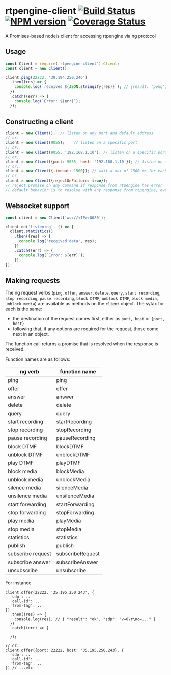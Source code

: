 # rtpengine-client [![Build Status](https://travis-ci.org/davehorton/rtpengine-client.svg?branch=master)](http://travis-ci.org/davehorton/rtpengine-client) [![NPM version](https://badge.fury.io/js/rtpengine-client.svg)](http://badge.fury.io/js/rtpengine-client) [![Coverage Status](https://coveralls.io/repos/github/davehorton/rtpengine-client/badge.svg?branch=master)](https://coveralls.io/github/davehorton/rtpengine-client?branch=master)

A Promises-based nodejs client for accessing rtpengine via ng protocol

## Usage

```js
const Client = require('rtpengine-client').Client;
const client = new Client();

client.ping(22222, '39.194.250.246')
  .then((res) => {
    console.log(`received ${JSON.stringify(res)}`); // {result: 'pong'}
  })
  .catch((err) => {
    console.log(`Error: ${err}`);
  });
```

## Constructing a client
```js
client = new Client();  // listen on any port and default address
// or..
client = new Client(9055);    // listen on a specific port
// or..
client = new Client(9055, '192.168.1.10'); // listen on a specific port and address
// or..
client = new Client({port: 9055, host: '192.168.1.10'}); // listen on a specific port and address
// or..
client = new Client({timeout: 1500}); // wait a max of 1500 ms for each command reply, throw error on timeout
// or..
client = new Client({rejectOnFailure: true});
// reject promise on any command if response from rtpengine has error
// default behavior is to resolve with any response from rtpengine, even errors
```

## Websocket support

```js
const client = new Client('ws://<IP>:8080');

client.on('listening', () => {
  client.statistics()
    .then((res) => {
      console.log('received data', res);
    })
    .catch((err) => {
      console.log(`Error: ${err}`);
    });
});
```

## Making requests
The ng request verbs (`ping`, `offer`, `answer`, `delete`, `query`, `start recording`, `stop recording`,
`pause recording`, `block DTMF`, `unblock DTMF`, `block media`, `unblock media`)
are available as methods on the `client` object.  The sytax for each is the same:
+ the destination of the request comes first, either as `port, host` or `{port, host}`
+ following that, if any options are required for the request, those come next in an object.

The function call returns a promise that is resolved when the response is received.

Function names are as follows:

| ng verb          | function name    |
|------------------|------------------|
|ping              | ping             |
|offer             | offer            |
|answer            | answer           |
|delete            | delete           |
|query             | query            |
|start recording   | startRecording   |
|stop recording    | stopRecording    |
|pause recording   | pauseRecording   |
|block DTMF        | blockDTMF        |
|unblock DTMF      | unblockDTMF      |
|play DTMF         | playDTMF         |
|block media       | blockMedia       |
|unblock media     | unblockMedia     |
|silence media     | silenceMedia     |
|unsilence media   | unsilenceMedia   |
|start forwarding  | startForwarding  |
|stop forwarding   | stopForwarding   |
|play media        | playMedia        |
|stop media        | stopMedia        |
|statistics        | statistics       |
|publish           | publish          |
|subscribe request | subscribeRequest |
|subscribe answer  | subscribeAnswer  |
|unsubscribe       | unsubscribe      |

For instance
```
client.offer(22222, '35.195.250.243', {
  'sdp': ..
  'call-id': ..
  'from-tag': ..
})
  .then((res) => {
    console.log(res); // { "result": "ok", "sdp": "v=0\r\no=..." }
  })
  .catch((err) => {

  });

// or..
client.offer({port: 22222, host: '35.195.250.243}, {
  'sdp': ..
  'call-id': ..
  'from-tag': ..
}) // ...etc
```
